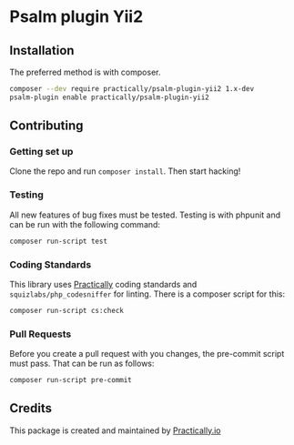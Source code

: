 # Psalm plugin Yii2

## Installation

The preferred method is with composer.

```bash
composer --dev require practically/psalm-plugin-yii2 1.x-dev
psalm-plugin enable practically/psalm-plugin-yii2
```

## Contributing

### Getting set up

Clone the repo and run `composer install`.
Then start hacking!

### Testing

All new features of bug fixes must be tested. Testing is with phpunit and can
be run with the following command:

```bash
composer run-script test
```

### Coding Standards

This library uses [Practically](https://practically.io/) coding standards and `squizlabs/php_codesniffer`
for linting. There is a composer script for this:

```bash
composer run-script cs:check
```

### Pull Requests

Before you create a pull request with you changes, the pre-commit script must
pass. That can be run as follows:

```bash
composer run-script pre-commit
```

## Credits

This package is created and maintained by [Practically.io](https://practically.io/)
